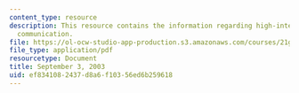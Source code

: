 ```yaml
---
content_type: resource
description: This resource contains the information regarding high-intermediate academic
  communication.
file: https://ol-ocw-studio-app-production.s3.amazonaws.com/courses/21g-213-high-intermediate-academic-communication-spring-2004/ef8341082437d8a6f10356ed6b259618_MIT21G_213S04_hist_prestqu.pdf
file_type: application/pdf
resourcetype: Document
title: September 3, 2003
uid: ef834108-2437-d8a6-f103-56ed6b259618
---
```

